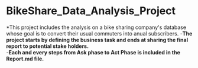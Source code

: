 # BikeShare_Data_Analysis_Project
*This project includes the analysis on a  bike sharing company's database whose goal is to convert their usual commuters into anual subscribers.
-**The project starts by defining the business task and ends at sharing the final report to potential stake holders.**  
-**Each and every steps from Ask phase to Act Phase is included in the Report.md file.**  
